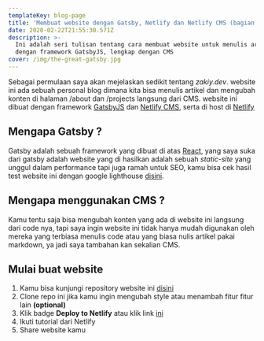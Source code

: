 ```yaml
---
templateKey: blog-page
title: 'Membuat website dengan Gatsby, Netlify dan Netlify CMS (bagian 1)'
date: 2020-02-22T21:55:30.571Z
description: >-
  Ini adalah seri tulisan tentang cara membuat website untuk menulis artikel
  dengan framework GatsbyJS, lengkap dengan CMS
cover: /img/the-great-gatsby.jpg
---
```

Sebagai permulaan saya akan mejelaskan sedikit tentang _zakiy.dev_. website ini ada sebuah personal blog dimana kita bisa menulis artikel dan mengubah konten di halaman /about dan /projects langsung dari CMS. website ini dibuat dengan framework [GatsbyJS](https://www.gatsbyjs.org/) dan [Netlify CMS](https://www.netlifycms.org/), serta di host di [Netlify](https://www.netlify.com/)



## Mengapa Gatsby ?

Gatsby adalah sebuah framework yang dibuat di atas [React](https://reactjs.org/), yang saya suka dari gatsby adalah website yang di hasilkan adalah sebuah _static-site_ yang unggul dalam performance tapi juga ramah untuk SEO, kamu bisa cek hasil test website ini dengan google lighthouse [disini](https://googlechrome.github.io/lighthouse/viewer/?psiurl=https%3A%2F%2Fwww.zakiy.dev%2F&strategy=mobile&category=performance&category=accessibility&category=best-practices&category=seo&category=pwa&utm_source=lh-chrome-ext). 



## Mengapa menggunakan CMS ?

Kamu tentu saja bisa mengubah konten yang ada di website ini langsung dari code nya, tapi saya ingin website ini tidak hanya mudah digunakan oleh mereka yang terbiasa menulis code atau yang biasa nulis artikel pakai markdown, ya jadi saya tambahan kan sekalian CMS.



## Mulai buat website

1. Kamu bisa kunjungi repository website ini [disini](https://github.com/ahmadzakiy/xblog) 
2. Clone repo ini jika kamu ingin mengubah style atau menambah fitur fitur lain **(optional)**
3. Klik badge **Deploy to Netlify** atau klik link [ini](https://app.netlify.com/start/deploy?repository=https://github.com/ahmadzakiy/xblog)
4. Ikuti tutorial dari Netlify
5. Share website kamu
